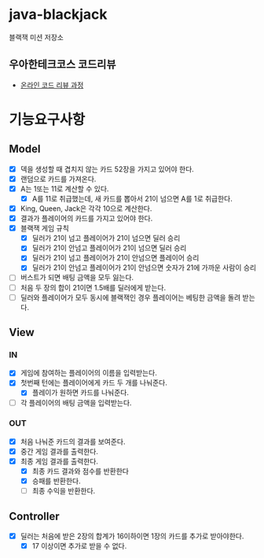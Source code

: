 # java-blackjack

블랙잭 미션 저장소

## 우아한테크코스 코드리뷰
- [온라인 코드 리뷰 과정](https://github.com/woowacourse/woowacourse-docs/blob/master/maincourse/README.md)

# 기능요구사항

## Model
- [x] 덱을 생성할 때 겹치지 않는 카드 52장을 가지고 있어야 한다.
- [x] 랜덤으로 카드를 가져온다.
- [x] A는 1또는 11로 계산할 수 있다.
  - [x] A를 11로 취급했는데, 새 카드를 뽑아서 21이 넘으면 A를 1로 취급한다.
- [x] King, Queen, Jack은 각각 10으로 계산한다.
- [x] 결과가 플레이어의 카드를 가지고 있어야 한다.
- [x] 블랙잭 게임 규칙
  - [x] 딜러가 21이 넘고 플레이어가 21이 넘으면 딜러 승리
  - [x] 딜러가 21이 안넘고 플레이어가 21이 넘으면 딜러 승리
  - [x] 딜러가 21이 넘고 플레이어가 21이 안넘으면 플레이어 승리
  - [x] 딜러가 21이 안넘고 플레이어가 21이 안넘으면 숫자가 21에 가까운 사람이 승리
- [ ] 버스트가 되면 배팅 금액을 모두 잃는다.
- [ ] 처음 두 장의 합이 21이면 1.5배를 딜러에게 받는다.
- [ ] 딜러와 플레이어가 모두 동시에 블랙잭인 경우 플레이어는 베팅한 금액을 돌려 받는다.

## View
### IN
- [x] 게임에 참여하는 플레이어의 이름을 입력받는다. 
- [x] 첫번째 턴에는 플레이어에게 카드 두 개를 나눠준다.
  - [x] 플레이가 원하면 카드를 나눠준다.
- [ ] 각 플레이어의 배팅 금액을 입력받는다.

### OUT
- [x] 처음 나눠준 카드의 결과를 보여준다.
- [x] 중간 게임 결과를 출력한다.
- [x] 최종 게임 결과를 출력한다.
  - [x] 최종 카드 결과와 점수를 반환한다
  - [x] 승패를 반환한다.
  - [ ] 최종 수익을 반환한다.

## Controller
- [x] 딜러는 처음에 받은 2장의 합계가 16이하이면 1장의 카드를 추가로 받아야한다.
  - [x] 17 이상이면 추가로 받을 수 없다.
